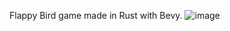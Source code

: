 Flappy Bird game made in Rust with Bevy.
![image](https://github.com/user-attachments/assets/02d80def-b01c-4364-a791-2d7265b1f40a)
